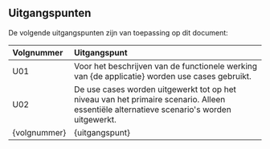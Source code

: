 ## Uitgangspunten

De volgende uitgangspunten zijn van toepassing op dit document:

| Volgnummer  | Uitgangspunt |
|:-----|:----|
| U01 | Voor het beschrijven van de functionele werking van {de applicatie} worden use cases gebruikt. |
| U02 | De use cases worden uitgewerkt tot op het niveau van het primaire scenario. Alleen essentiële alternatieve scenario's worden uitgewerkt. |
| {volgnummer} | {uitgangspunt} |
